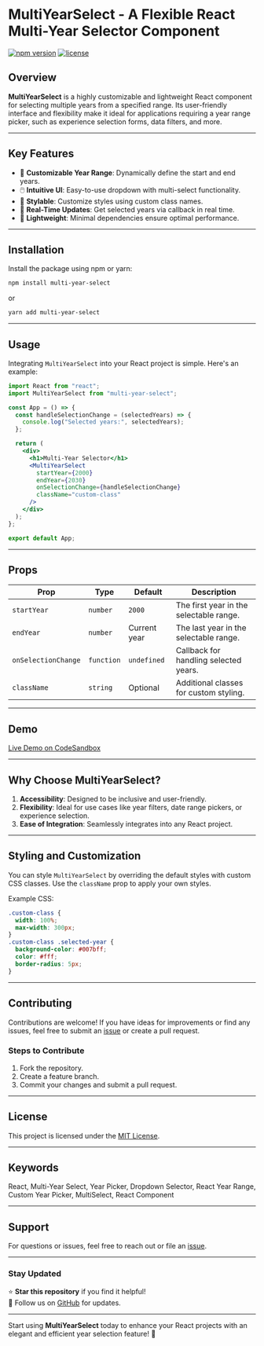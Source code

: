 # MultiYearSelect - A Flexible React Multi-Year Selector Component

[![npm version](https://badge.fury.io/js/multi-year-select.svg)](https://www.npmjs.com/package/multi-year-select)
[![license](https://img.shields.io/npm/l/multi-year-select)](https://github.com/mamunr412)

## Overview

**MultiYearSelect** is a highly customizable and lightweight React component for selecting multiple years from a specified range. Its user-friendly interface and flexibility make it ideal for applications requiring a year range picker, such as experience selection forms, data filters, and more.

---

## Key Features

- 📆 **Customizable Year Range**: Dynamically define the start and end years.
- 🖱️ **Intuitive UI**: Easy-to-use dropdown with multi-select functionality.
- 🎨 **Stylable**: Customize styles using custom class names.
- 🔄 **Real-Time Updates**: Get selected years via callback in real time.
- 🚀 **Lightweight**: Minimal dependencies ensure optimal performance.

---

## Installation

Install the package using npm or yarn:

```bash
npm install multi-year-select
```

or

```bash
yarn add multi-year-select
```

---

## Usage

Integrating `MultiYearSelect` into your React project is simple. Here's an example:

```jsx
import React from "react";
import MultiYearSelect from "multi-year-select";

const App = () => {
  const handleSelectionChange = (selectedYears) => {
    console.log("Selected years:", selectedYears);
  };

  return (
    <div>
      <h1>Multi-Year Selector</h1>
      <MultiYearSelect
        startYear={2000}
        endYear={2030}
        onSelectionChange={handleSelectionChange}
        className="custom-class"
      />
    </div>
  );
};

export default App;
```

---

## Props

| Prop                | Type       | Default      | Description                             |
| ------------------- | ---------- | ------------ | --------------------------------------- |
| `startYear`         | `number`   | `2000`       | The first year in the selectable range. |
| `endYear`           | `number`   | Current year | The last year in the selectable range.  |
| `onSelectionChange` | `function` | `undefined`  | Callback for handling selected years.   |
| `className`         | `string`   | Optional     | Additional classes for custom styling.  |

---

## Demo

[Live Demo on CodeSandbox](https://codesandbox.io/s/example-multi-year-select)

---

## Why Choose MultiYearSelect?

1. **Accessibility**: Designed to be inclusive and user-friendly.
2. **Flexibility**: Ideal for use cases like year filters, date range pickers, or experience selection.
3. **Ease of Integration**: Seamlessly integrates into any React project.

---

## Styling and Customization

You can style `MultiYearSelect` by overriding the default styles with custom CSS classes. Use the `className` prop to apply your own styles.

Example CSS:

```css
.custom-class {
  width: 100%;
  max-width: 300px;
}
.custom-class .selected-year {
  background-color: #007bff;
  color: #fff;
  border-radius: 5px;
}
```

---

## Contributing

Contributions are welcome! If you have ideas for improvements or find any issues, feel free to submit an [issue](https://github.com/mamunr412) or create a pull request.

### Steps to Contribute

1. Fork the repository.
2. Create a feature branch.
3. Commit your changes and submit a pull request.

---

## License

This project is licensed under the [MIT License](https://github.com/mamunr412).

---

## Keywords

React, Multi-Year Select, Year Picker, Dropdown Selector, React Year Range, Custom Year Picker, MultiSelect, React Component

---

## Support

For questions or issues, feel free to reach out or file an [issue](https://github.com/mamunr412).

---

### Stay Updated

⭐ **Star this repository** if you find it helpful!  
📢 Follow us on [GitHub](https://github.com/mamunr412) for updates.

---

Start using **MultiYearSelect** today to enhance your React projects with an elegant and efficient year selection feature! 🎉
